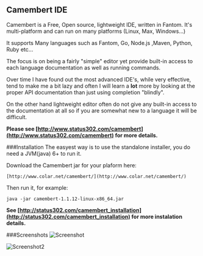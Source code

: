 ## Camembert IDE

Camembert is a Free, Open source, lightweight IDE, written in Fantom.
It's multi-platform and can run on many platforms (Linux, Max, Windows...)

It supports Many languages such as Fantom, Go, Node.js ,Maven, Python, Ruby etc...

The focus is on being a fairly "simple" editor yet provide built-in access to each language documentation as well as running commands.

Over time I have found out the most advanced IDE's, while very effective, tend to make me a bit lazy and often
I will learn a **lot** more by looking at the proper API documentation than just using completion "blindly".

On the other hand lightweight editor often do not give any built-in access to the documentation at all so if you are somewhat new to a language it will be difficult.

**Please see [http://www.status302.com/camembert](http://www.status302.com/camembert) for more details.**

###Installation
The easyest way is to use the standalone installer, you do need a JVM(java) 6+ to run it.

Download the Camembert jar for your plaform here:

    [http://www.colar.net/camembert/](http://www.colar.net/camembert/)

Then run it, for example:

    java -jar camembert-1.1.12-linux-x86_64.jar

**See [http://status302.com/camembert_installation](http://status302.com/camembert_installation) for more instalation details.**

###Screenshots
![Screenshot](https://bitbucket.org/tcolar/camembert/raw/tip/shot.png)

![Screenshot2](http://www.status302.com/files/cam_go.png)


